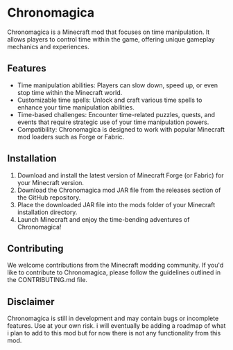 # Chronomagica

Chronomagica is a Minecraft mod that focuses on time manipulation. It allows players to control time within the game, offering unique gameplay mechanics and experiences.

## Features

- Time manipulation abilities: Players can slow down, speed up, or even stop time within the Minecraft world.
- Customizable time spells: Unlock and craft various time spells to enhance your time manipulation abilities.
- Time-based challenges: Encounter time-related puzzles, quests, and events that require strategic use of your time manipulation powers.
- Compatibility: Chronomagica is designed to work with popular Minecraft mod loaders such as Forge or Fabric.

## Installation

1. Download and install the latest version of Minecraft Forge (or Fabric) for your Minecraft version.
2. Download the Chronomagica mod JAR file from the releases section of the GitHub repository.
3. Place the downloaded JAR file into the mods folder of your Minecraft installation directory.
4. Launch Minecraft and enjoy the time-bending adventures of Chronomagica!

## Contributing

We welcome contributions from the Minecraft modding community. If you'd like to contribute to Chronomagica, please follow the guidelines outlined in the CONTRIBUTING.md file.

## Disclaimer

Chronomagica is still in development and may contain bugs or incomplete features. Use at your own risk.
i will eventually be adding a roadmap of what i plan to add to this mod but for now there is not any functionality from this mod.
